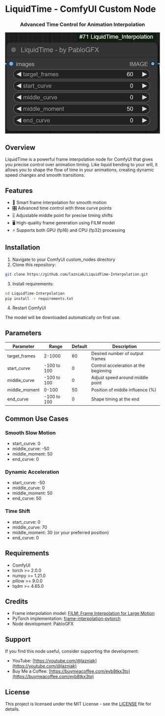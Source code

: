 # LiquidTime - ComfyUI Custom Node

<div align="center">
  <h3>Advanced Time Control for Animation Interpolation</h3>
  <img src="node.png" alt="LiquidTime Banner">
</div>

## Overview

LiquidTime is a powerful frame interpolation node for ComfyUI that gives you precise control over animation timing. Like liquid bending to your will, it allows you to shape the flow of time in your animations, creating dynamic speed changes and smooth transitions.

## Features

- 🎯 Smart frame interpolation for smooth motion
- 🎛️ Advanced time control with three curve points
- 🎚️ Adjustable middle point for precise timing shifts
- 🖥️ High-quality frame generation using FILM model
- ⚡ Supports both GPU (fp16) and CPU (fp32) processing

## Installation

1. Navigate to your ComfyUI custom_nodes directory
2. Clone this repository:
```bash
git clone https://github.com/lazniak/LiquidTime-Interpolation.git
```
3. Install requirements:
```bash
cd LiquidTime-Interpolation
pip install -r requirements.txt
```
4. Restart ComfyUI

The model will be downloaded automatically on first use.

## Parameters

| Parameter | Range | Default | Description |
|-----------|--------|---------|-------------|
| target_frames | 2-1000 | 60 | Desired number of output frames |
| start_curve | -100 to 100 | 0 | Control acceleration at the beginning |
| middle_curve | -100 to 100 | 0 | Adjust speed around middle point |
| middle_moment | 0-100 | 50 | Position of middle influence (%) |
| end_curve | -100 to 100 | 0 | Shape timing at the end |

## Common Use Cases

### Smooth Slow Motion
- start_curve: 0
- middle_curve: -50
- middle_moment: 50
- end_curve: 0

### Dynamic Acceleration
- start_curve: -50
- middle_curve: 0
- middle_moment: 50
- end_curve: 50

### Time Shift
- start_curve: 0
- middle_curve: 70
- middle_moment: 30 (or your preferred position)
- end_curve: 0

## Requirements
- ComfyUI
- torch >= 2.0.0
- numpy >= 1.21.0
- pillow >= 9.0.0
- tqdm >= 4.65.0

## Credits

- Frame interpolation model: [FILM: Frame Interpolation for Large Motion](https://github.com/google-research/frame-interpolation)
- PyTorch implementation: [frame-interpolation-pytorch](https://github.com/dajes/frame-interpolation-pytorch)
- Node development: PabloGFX

## Support

If you find this node useful, consider supporting the development:
- YouTube: [https://youtube.com/@lazniak](https://youtube.com/@lazniak)
- Buy Me a Coffee: [https://buymeacoffee.com/eyb8tkx3to](https://buymeacoffee.com/eyb8tkx3to)

## License

This project is licensed under the MIT License - see the [LICENSE](LICENSE) file for details.
